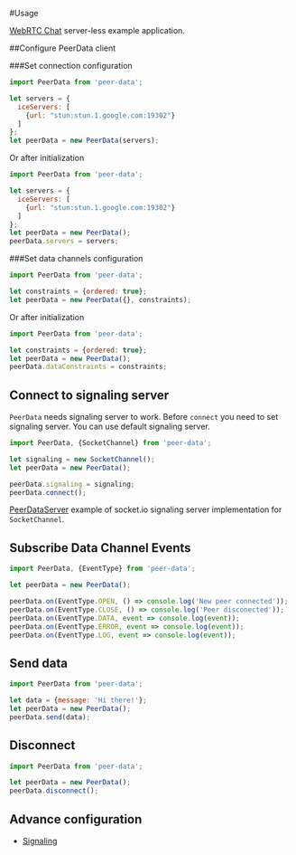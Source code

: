 #Usage

[WebRTC Chat](https://github.com/Vardius/webrtc-chat) server-less example application.

##Configure PeerData client

###Set connection configuration
```javascript
import PeerData from 'peer-data';

let servers = {
  iceServers: [
    {url: "stun:stun.1.google.com:19302"}
  ]
};
let peerData = new PeerData(servers);
```

Or after initialization

```javascript
import PeerData from 'peer-data';

let servers = {
  iceServers: [
    {url: "stun:stun.1.google.com:19302"}
  ]
};
let peerData = new PeerData();
peerData.servers = servers;
```

###Set data channels configuration
```javascript
import PeerData from 'peer-data';

let constraints = {ordered: true};
let peerData = new PeerData({}, constraints);
```

Or after initialization

```javascript
import PeerData from 'peer-data';

let constraints = {ordered: true};
let peerData = new PeerData();
peerData.dataConstraints = constraints;
```

## Connect to signaling server

`PeerData` needs signaling server to work.
Before `connect` you need to set signaling server.
You can use default signaling server.

```javascript
import PeerData, {SocketChannel} from 'peer-data';

let signaling = new SocketChannel();
let peerData = new PeerData();

peerData.signaling = signaling;
peerData.connect();
```

[PeerDataServer](https://github.com/Vardius/peer-data-server) example of socket.io signaling server implementation for `SocketChannel`. 

## Subscribe Data Channel Events
```javascript
import PeerData, {EventType} from 'peer-data';

let peerData = new PeerData();

peerData.on(EventType.OPEN, () => console.log('New peer connected'));
peerData.on(EventType.CLOSE, () => console.log('Peer disconected'));
peerData.on(EventType.DATA, event => console.log(event));
peerData.on(EventType.ERROR, event => console.log(event));
peerData.on(EventType.LOG, event => console.log(event));
```

## Send data
```javascript
import PeerData from 'peer-data';

let data = {message: 'Hi there!'};
let peerData = new PeerData();
peerData.send(data);
```

## Disconnect
```javascript
import PeerData from 'peer-data';

let peerData = new PeerData();
peerData.disconnect();
```

## Advance configuration
- [Signaling](signaling.md)